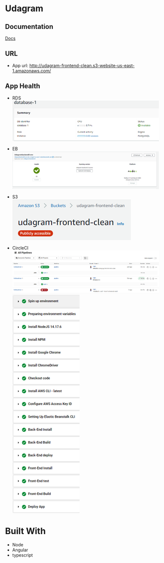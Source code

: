 # Udagram

## Documentation
<a href="/Documentation/">Docs</a>

## URL
* App url: http://udagram-frontend-clean.s3-website-us-east-1.amazonaws.com/

## App Health

* RDS <br>
![AWS RDS image](./Documentation/images/DB.png)

* EB <br>
![AWS EB image](./Documentation/images/EB.png)

* S3 <br>
![AWS S3 image](./Documentation/images/S3.png)

* CircleCI <br>
![AWS S3 image](./Documentation/images/CI.png)
![AWS S3 image](./Documentation/images/CI_2.png)

# Built With
* Node 
* Angular
* typescript
